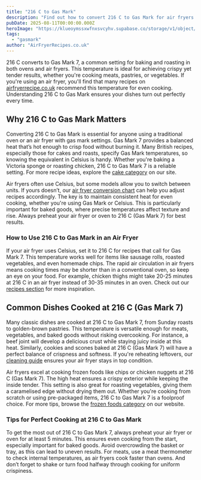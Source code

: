 ```yaml
---
title: "216 C to Gas Mark"
description: "Find out how to convert 216 C to Gas Mark for air fryers and ovens. Includes baking tips and temperature equivalents for perfect cooking results."
pubDate: 2025-08-11T00:00:00.000Z
heroImage: "https://klueoymssxwfnxsvcyhv.supabase.co/storage/v1/object/public/md/216-c-to-gas-mark-df98627d.png"
tags:
  - "gasmark"
author: "AirFryerRecipes.co.uk"
---
```


<p>216 C converts to Gas Mark 7, a common setting for baking and roasting in both ovens and air fryers. This temperature is ideal for achieving crispy yet tender results, whether you're cooking meats, pastries, or vegetables. If you're using an air fryer, you'll find that many recipes on <a href=https://www.airfryerrecipe.co.uk>airfryerrecipe.co.uk</a> recommend this temperature for even cooking. Understanding 216 C to Gas Mark ensures your dishes turn out perfectly every time.</p>

<h2>Why 216 C to Gas Mark Matters</h2>
<p>Converting 216 C to Gas Mark is essential for anyone using a traditional oven or an air fryer with gas mark settings. Gas Mark 7 provides a balanced heat that’s hot enough to crisp food without burning it. Many British recipes, especially those for cakes and roasts, specify Gas Mark temperatures, so knowing the equivalent in Celsius is handy. Whether you're baking a Victoria sponge or roasting chicken, 216 C to Gas Mark 7 is a reliable setting. For more recipe ideas, explore the <a href=https://www.airfryerrecipe.co.uk/recipe-category/cakes>cake category</a> on our site.</p>

<p>Air fryers often use Celsius, but some models allow you to switch between units. If yours doesn’t, our <a href=https://www.airfryerrecipe.co.uk/air-fryer-conversion-chart>air fryer conversion chart</a> can help you adjust recipes accordingly. The key is to maintain consistent heat for even cooking, whether you're using Gas Mark or Celsius. This is particularly important for baked goods, where precise temperatures affect texture and rise. Always preheat your air fryer or oven to 216 C (Gas Mark 7) for best results.</p>

<h3>How to Use 216 C to Gas Mark in an Air Fryer</h3>
<p>If your air fryer uses Celsius, set it to 216 C for recipes that call for Gas Mark 7. This temperature works well for items like sausage rolls, roasted vegetables, and even homemade chips. The rapid air circulation in air fryers means cooking times may be shorter than in a conventional oven, so keep an eye on your food. For example, chicken thighs might take 20-25 minutes at 216 C in an air fryer instead of 30-35 minutes in an oven. Check out our <a href=https://www.airfryerrecipe.co.uk/recipes>recipes section</a> for more inspiration.</p>

<h2>Common Dishes Cooked at 216 C (Gas Mark 7)</h2>
<p>Many classic dishes are cooked at 216 C to Gas Mark 7, from Sunday roasts to golden-brown pastries. This temperature is versatile enough for meats, vegetables, and baked goods without risking overcooking. For instance, a beef joint will develop a delicious crust while staying juicy inside at this heat. Similarly, cookies and scones baked at 216 C (Gas Mark 7) will have a perfect balance of crispness and softness. If you're reheating leftovers, our <a href=https://www.airfryerrecipe.co.uk/air-fryer-cleaner>cleaning guide</a> ensures your air fryer stays in top condition.</p>

<p>Air fryers excel at cooking frozen foods like chips or chicken nuggets at 216 C (Gas Mark 7). The high heat ensures a crispy exterior while keeping the inside tender. This setting is also great for roasting vegetables, giving them a caramelised edge without drying them out. Whether you're cooking from scratch or using pre-packaged items, 216 C to Gas Mark 7 is a foolproof choice. For more tips, browse the <a href=https://www.airfryerrecipe.co.uk/recipe-category/frozen-foods>frozen foods category</a> on our website.</p>

<h3>Tips for Perfect Cooking at 216 C to Gas Mark</h3>
<p>To get the most out of 216 C to Gas Mark 7, always preheat your air fryer or oven for at least 5 minutes. This ensures even cooking from the start, especially important for baked goods. Avoid overcrowding the basket or tray, as this can lead to uneven results. For meats, use a meat thermometer to check internal temperatures, as air fryers cook faster than ovens. And don’t forget to shake or turn food halfway through cooking for uniform crispiness.</p>